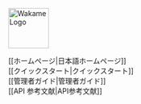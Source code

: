 <span class="align-right"><img src="/axsh/wakame-vdc/wiki/images/wakame-logo.png" alt="Wakame Logo" width="80" height="80"></span>
  
[[ホームページ|日本語ホームページ]]    
[[クイックスタート|クイックスタート]]   
[[管理者ガイド|管理者ガイド]]   
[[API 参考文献|API参考文献]]   
